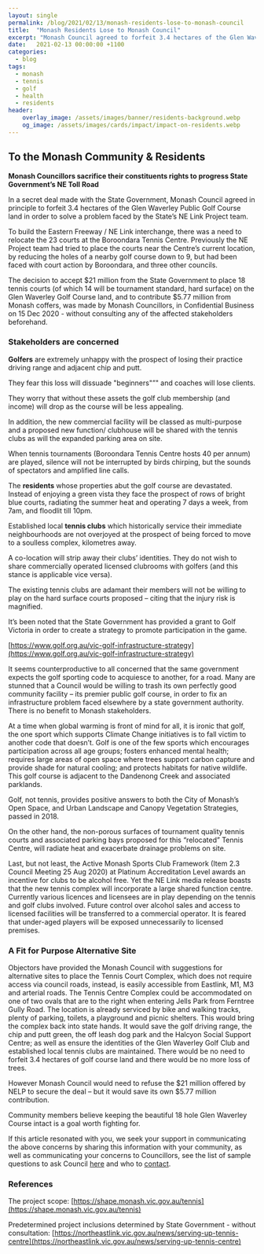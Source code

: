 ```yaml
---
layout: single
permalink: /blog/2021/02/13/monash-residents-lose-to-monash-council
title:  "Monash Residents Lose to Monash Council"
excerpt: "Monash Council agreed to forfeit 3.4 hectares of the Glen Waverley Public Golf Course land."
date:   2021-02-13 00:00:00 +1100
categories:
  - blog
tags:
  - monash
  - tennis
  - golf
  - health
  - residents
header:
    overlay_image: /assets/images/banner/residents-background.webp
    og_image: /assets/images/cards/impact/impact-on-residents.webp
---
```


## To the Monash Community & Residents

**Monash Councillors sacrifice their constituents rights to progress State Government’s NE Toll Road**

In a secret deal made with the State Government, Monash Council agreed in principle to forfeit 3.4 hectares of the Glen Waverley Public Golf Course land in order to solve a problem faced by the State’s NE Link Project team.

To build the Eastern Freeway / NE Link interchange, there was a need to relocate the 23 courts at the Boroondara Tennis Centre. Previously the NE Project team had tried to place the courts near the Centre’s current location, by reducing the holes of a nearby golf course down to 9, but had been faced with court action by Boroondara, and three other councils.

The decision to accept $21 million from the State Government to place 18 tennis courts (of which 14 will be tournament standard, hard surface) on the Glen Waverley Golf Course land, and to contribute $5.77 million from Monash coffers, was made by Monash Councillors, in Confidential Business on 15 Dec 2020 -  without consulting any of the affected stakeholders beforehand.

### Stakeholders are concerned

**Golfers** are extremely unhappy with the prospect of losing their practice driving range and adjacent chip and putt.

They fear this loss will dissuade "beginners"”" and coaches will lose clients.

They worry that without these assets the golf club membership (and income) will drop as the course will be less appealing.

In addition, the new commercial facility will be classed as multi-purpose and a proposed new function/ clubhouse will be shared with the tennis clubs as will the expanded parking area on site.

When tennis tournaments (Boroondara Tennis Centre hosts 40 per annum) are played, silence will not be  interrupted by birds chirping, but the sounds of spectators and amplified line calls.

The **residents** whose properties abut the golf course are devastated. Instead of enjoying a green vista they face the prospect of rows of bright blue courts, radiating the summer heat and operating 7 days a week, from 7am, and floodlit till 10pm.

Established local **tennis clubs** which historically service their immediate neighbourhoods are not overjoyed at the prospect of  being forced to move to a soulless complex, kilometres away.

A co-location will strip away their clubs’ identities. They do not wish to share commercially operated licensed clubrooms with golfers (and this stance is applicable vice versa).

The existing tennis clubs are adamant their members will not be willing to play on the hard surface courts proposed – citing that the injury risk is magnified.

It’s been noted that the State Government has provided a grant to Golf Victoria in order to create a strategy to promote participation in the game.

[https://www.golf.org.au/vic-golf-infrastructure-strategy](https://www.golf.org.au/vic-golf-infrastructure-strategy)

It seems counterproductive to all concerned that the same government expects the golf sporting code to acquiesce to another, for a road.  Many are stunned that a Council would be willing to trash its own perfectly good community facility – its premier public golf course, in order to fix an infrastructure  problem faced elsewhere by a state government authority. There is no benefit to Monash stakeholders.

At a time when global warming  is front of mind for all, it is ironic that golf, the one sport which supports Climate Change initiatives is to fall victim to another code that doesn’t.  Golf is one of the few sports which encourages participation across all age groups;  fosters enhanced mental health; requires large areas of open space where trees support carbon capture and provide shade for natural cooling; and protects habitats for native wildlife.  This golf course is adjacent to the Dandenong Creek and associated parklands.

Golf, not tennis, provides positive answers to both the City of Monash’s Open Space, and Urban Landscape and Canopy Vegetation Strategies, passed in 2018.

On the other hand, the non-porous surfaces of tournament quality tennis courts and associated parking bays proposed for this “relocated” Tennis Centre,  will radiate heat and exacerbate drainage problems on site.

Last, but not least, the Active Monash Sports Club Framework (Item 2.3 Council Meeting 25 Aug 2020) at Platinum Accreditation Level awards an incentive for clubs to be alcohol free. Yet the NE Link media release boasts that the new tennis complex will incorporate a large shared function centre. Currently various licences and licensees are in play depending on the tennis and golf clubs involved. Future control over alcohol sales and access to licensed facilities will be transferred to a commercial operator. It is feared that under-aged  players will be exposed unnecessarily to licensed premises.

### A Fit for Purpose Alternative Site

Objectors have provided the Monash Council with suggestions for alternative sites to place the Tennis Court Complex, which does not require access via council roads, instead, is easily accessible from Eastlink, M1, M3 and arterial roads. The Tennis Centre Complex could be accommodated on one of two ovals that are to the right when entering Jells Park from Ferntree Gully Road. The location is already serviced by bike and walking tracks, plenty of parking, toilets, a playground and picnic shelters. This would bring the complex back into state hands. It would save the golf driving range, the chip and putt green, the off leash dog park and the Halcyon Social Support Centre; as well as ensure the identities of the Glen Waverley Golf Club and established local tennis clubs are maintained. There would be no need to forfeit 3.4 hectares of golf course land and there would be no more loss of trees.

However Monash Council would need to refuse the $21 million offered by NELP to secure the deal – but it would save its own $5.77 million contribution.

Community members believe keeping the beautiful 18 hole Glen Waverley Course intact is a goal worth fighting for.

If this article resonated with you, we seek your support in communicating the above concerns by sharing this information with your community, as well as communicating your concerns to Councillors, see the list of sample questions to ask Council [here](/blog/2021/02/02/questions-and-contacts#residents--community) and who to [contact](/blog/2021/02/02/questions-and-contacts#contacts).

### References

The project scope: [https://shape.monash.vic.gov.au/tennis](https://shape.monash.vic.gov.au/tennis)

Predetermined project inclusions determined by State Government - without consultation: [https://northeastlink.vic.gov.au/news/serving-up-tennis-centre](https://northeastlink.vic.gov.au/news/serving-up-tennis-centre)
